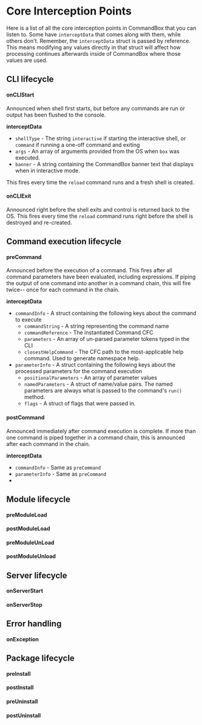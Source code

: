 # Core Interception Points

Here is a list of all the core interception points in CommandBox that you can listen to.  Some have `interceptData` that comes along with them, while others don't.  Remember, the `interceptData` struct is passed by reference.  This means modifying any values directly in that struct will affect how processing continues afterwards inside of CommandBox where those values are used.  

## CLI lifecycle

#### onCLIStart

Announced when shell first starts, but before any commands are run or output has been flushed to the console. 

**interceptData**

* `shellType` - The string `interactive` if starting the interactive shell, or `command` if running a one-off command and exiting
* `args` - An array of arguments provided from the OS when `box` was executed.
* `banner` - A string containing the CommandBox banner text that displays when in interactive mode.

This fires every time the `reload` command runs and a fresh shell is created.

#### onCLIExit

Announced right before the shell exits and control is returned back to the OS.  This fires every time the `reload` command runs right before the shell is destroyed and re-created.

## Command execution lifecycle

#### preCommand

Announced before the execution of a command.  This fires after all command parameters have been evaluated, including expressions.  If piping the output of one command into another in a command chain, this will fire twice-- once for each command in the chain.


**interceptData**

* `commandInfo` - A struct containing the following keys about the command to execute
  * `commandString` - A string representing the command name
  * `commandReference` - The instantiated Command CFC
  * `parameters` - An array of un-parsed parameter tokens typed in the CLI
  * `closestHelpCommand` - The CFC path to the most-applicable help command. Used to generate namespace help.
* `parameterInfo` - A struct containing the following keys about the processed parameters for the command execution
  * `positionalParameters` - An array of parameter values
  * `namedParameters` - A struct of name/value pairs.  The named parameters are always what is passed to the command's `run()` method.
  * `flags` - A struct of flags that were passed in.


#### postCommand

Announced immediately after command execution is complete.  If more than one command is piped together in a command chain, this is announced after each command in the chain.


**interceptData**

* `commandInfo` - Same as `preCommand`
* `parameterInfo` - Same as `preCommand`
*
## Module lifecycle

#### preModuleLoad

#### postModuleLoad

#### preModuleUnLoad

#### postModuleUnload

## Server lifecycle

#### onServerStart

#### onServerStop

## Error handling

#### onException

## Package lifecycle

#### preInstall

#### postInstall

#### preUninstall

#### postUninstall